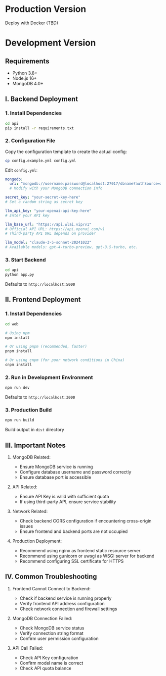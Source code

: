 # Production Version

Deploy with Docker (TBD)

# Development Version

## Requirements
- Python 3.8+
- Node.js 16+
- MongoDB 4.0+

## I. Backend Deployment

### 1. Install Dependencies
```bash
cd api
pip install -r requirements.txt
```

### 2. Configuration File
Copy the configuration template to create the actual config:
```bash
cp config.example.yml config.yml
```

Edit `config.yml`:
```yaml
mongodb:
  uri: "mongodb://username:password@localhost:27017/dbname?authSource=admin"
  # Modify with your MongoDB connection info

secret_key: "your-secret-key-here" 
# Set a random string as secret key

llm_api_key: "your-openai-api-key-here"
# Enter your API key

llm_base_url: "https://api.wlai.vip/v1"  
# Official API URL: https://api.openai.com/v1
# Third-party API URL depends on provider

llm_model: "claude-3-5-sonnet-20241022"  
# Available models: gpt-4-turbo-preview, gpt-3.5-turbo, etc.
```

### 3. Start Backend
```bash
cd api
python app.py
```

Defaults to `http://localhost:5000`

## II. Frontend Deployment

### 1. Install Dependencies
```bash
cd web

# Using npm
npm install

# Or using pnpm (recommended, faster)
pnpm install

# Or using cnpm (for poor network conditions in China)
cnpm install
```

### 2. Run in Development Environment
```bash
npm run dev
```
Defaults to `http://localhost:3000`

### 3. Production Build
```bash
npm run build
```
Build output in `dist` directory

## III. Important Notes

1. MongoDB Related:
   - Ensure MongoDB service is running
   - Configure database username and password correctly
   - Ensure database port is accessible

2. API Related:
   - Ensure API Key is valid with sufficient quota
   - If using third-party API, ensure service stability

3. Network Related:
   - Check backend CORS configuration if encountering cross-origin issues
   - Ensure frontend and backend ports are not occupied

4. Production Deployment:
   - Recommend using nginx as frontend static resource server
   - Recommend using gunicorn or uwsgi as WSGI server for backend
   - Recommend configuring SSL certificate for HTTPS

## IV. Common Troubleshooting

1. Frontend Cannot Connect to Backend:
   - Check if backend service is running properly
   - Verify frontend API address configuration
   - Check network connection and firewall settings

2. MongoDB Connection Failed:
   - Check MongoDB service status
   - Verify connection string format
   - Confirm user permission configuration

3. API Call Failed:
   - Check API Key configuration
   - Confirm model name is correct
   - Check API quota balance